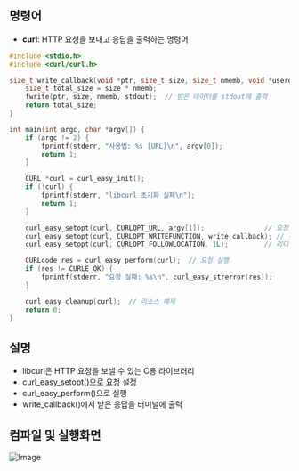 ## 명령어
- **curl**: HTTP 요청을 보내고 응답을 출력하는 명령어

```c
#include <stdio.h>
#include <curl/curl.h>

size_t write_callback(void *ptr, size_t size, size_t nmemb, void *userdata) {
    size_t total_size = size * nmemb;
    fwrite(ptr, size, nmemb, stdout);  // 받은 데이터를 stdout에 출력
    return total_size;
}

int main(int argc, char *argv[]) {
    if (argc != 2) {
        fprintf(stderr, "사용법: %s [URL]\n", argv[0]);
        return 1;
    }

    CURL *curl = curl_easy_init();
    if (!curl) {
        fprintf(stderr, "libcurl 초기화 실패\n");
        return 1;
    }

    curl_easy_setopt(curl, CURLOPT_URL, argv[1]);               // 요청할 URL
    curl_easy_setopt(curl, CURLOPT_WRITEFUNCTION, write_callback); // 응답 처리 콜백
    curl_easy_setopt(curl, CURLOPT_FOLLOWLOCATION, 1L);         // 리디렉션 따라가기

    CURLcode res = curl_easy_perform(curl);  // 요청 실행
    if (res != CURLE_OK) {
        fprintf(stderr, "요청 실패: %s\n", curl_easy_strerror(res));
    }

    curl_easy_cleanup(curl);  // 리소스 해제
    return 0;
}
```
## 설명

- libcurl은 HTTP 요청을 보낼 수 있는 C용 라이브러리
- curl_easy_setopt()으로 요청 설정
- curl_easy_perform()으로 실행
- write_callback()에서 받은 응답을 터미널에 출력

## 컴파일 및 실행화면

![Image](https://github.com/user-attachments/assets/eacd8717-6c72-4c9f-a6e1-9cde15814a13)